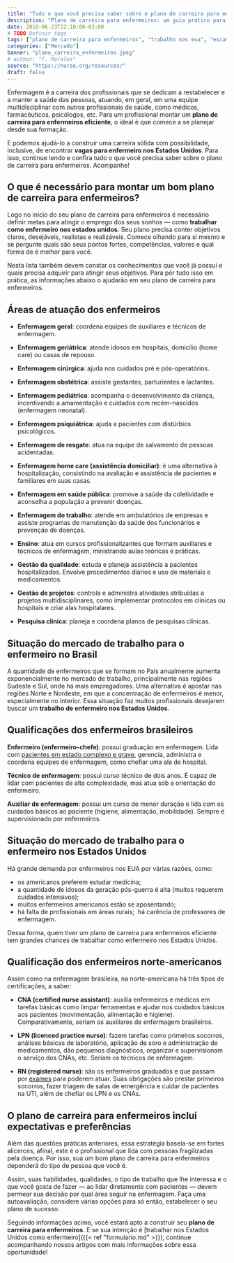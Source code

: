 ```yaml
---
title: "Tudo o que você precisa saber sobre o plano de carreira para enfermeiros"
description: "Plano de carreira para enfermeiros: um guia prático para quem quer atuar no Brasil e nos Estados Unidos"
date: 2018-06-23T22:10:00-03:00
# TODO Definir tags
tags: ["plano de carreira para enfermeiros", "trabalho nos eua", "escassez", "enfermeiros", "enfermagem", "profissionais", "enfermagem nos eua"]
categories: ["Mercado"]
banner: "plano_carreira_enfermeiros.jpeg"
# author: "F. Morales"
source: "https://nurse.org/resources/"
draft: false
---
```


Enfermagem é a carreira dos profissionais que se dedicam a restabelecer e a manter a saúde das pessoas, atuando, em geral, em uma equipe multidisciplinar com outros profissionais de saúde, como médicos, farmacêuticos, psicólogos, etc. Para um profissional montar um **plano de carreira para enfermeiros eficiente**, o ideal é que comece a se planejar desde sua formação.

E podemos ajudá-lo a construir uma carreira sólida com possibilidade, inclusive, de encontrar **vagas para enfermeiro nos Estados Unidos**. Para isso, continue lendo e confira tudo o que você precisa saber sobre o plano de carreira para enfermeiros. Acompanhe!

## O que é necessário para montar um bom plano de carreira para enfermeiros?

Logo no início do seu plano de carreira para enfermeiros é necessário definir metas para atingir o emprego dos seus sonhos — como **trabalhar como enfermeiro nos estados unidos**. Seu plano precisa conter objetivos claros, desejáveis, realistas e realizáveis. Comece olhando para si mesmo e se pergunte quais são seus pontos fortes, competências, valores e qual forma de é melhor para você.

Nesta lista também devem constar os conhecimentos que você já possui e quais precisa adquirir para atingir seus objetivos. Para pôr tudo isso em prática, as informações abaixo o ajudarão em seu plano de carreira para enfermeiros.

## Áreas de atuação dos enfermeiros

+ **Enfermagem geral**: coordena equipes de auxiliares e técnicos de enfermagem.
+ **Enfermagem geriátrica**: atende idosos em hospitais, domicílio (home care) ou casas de repouso.
+ **Enfermagem cirúrgica**: ajuda nos cuidados pré e pós-operatórios.
+ **Enfermagem obstétrica**: assiste gestantes, parturientes e lactantes.
+ **Enfermagem pediátrica**: acompanha o desenvolvimento da criança, incentivando a amamentação e cuidados com recém-nascidos (enfermagem neonatal).
+ **Enfermagem psiquiátrica**: ajuda a pacientes com distúrbios psicológicos.
+ **Enfermagem de resgate**: atua na equipe de salvamento de pessoas acidentadas.

+ **Enfermagem home care (assistência domiciliar)**: é uma alternativa à hospitalização, consistindo na avaliação e assistência de pacientes e familiares em suas casas. 
+ **Enfermagem em saúde pública**: promove a saúde da coletividade e aconselha a população a prevenir doenças.
+ **Enfermagem do trabalho**: atende em ambulatórios de empresas e assiste programas de manutenção da saúde dos funcionários e prevenção de doenças.
+ **Ensino**: atua em cursos profissionalizantes que formam auxiliares e técnicos de enfermagem, ministrando aulas teóricas e práticas.
+ **Gestão da qualidade**: estuda e planeja assistência a pacientes hospitalizados. Envolve procedimentos diários e uso de materiais e medicamentos.
+ **Gestão de projetos**: controla e administra atividades atribuídas a projetos multidisciplinares, como implementar protocolos em clínicas ou hospitais e criar alas hospitalares.
+ **Pesquisa clínica**: planeja e coordena planos de pesquisas clínicas.
## Situação do mercado de trabalho para o enfermeiro no Brasil
A quantidade de enfermeiros que se formam no País anualmente aumenta exponencialmente no mercado de trabalho, principalmente nas regiões Sudeste e Sul, onde há mais empregadores. Uma alternativa é apostar nas regiões Norte e Nordeste, em que a concentração de enfermeiros é menor, especialmente no interior. Essa situação faz muitos profissionais desejarem buscar um **trabalho de enfermeiro nos Estados Unidos**.

## Qualificações dos enfermeiros brasileiros
**Enfermeiro (enfermeiro-chefe)**: possui graduação em enfermagem. Lida com [pacientes em estado complexo e grave](www.acpbrasil.com/blog/2018-04-27-cuidados-com-pacientes-traqueostomizados/), gerencia, administra e coordena equipes de enfermagem, como chefiar uma ala de hospital.

**Técnico de enfermagem**: possui curso técnico de dois anos. É capaz de lidar com pacientes de alta complexidade, mas atua sob a orientação do enfermeiro.

**Auxiliar de enfermagem**: possui um curso de menor duração e lida com os cuidados básicos ao paciente (higiene, alimentação, mobilidade). Sempre é supervisionado por enfermeiros.

## Situação do mercado de trabalho para o enfermeiro nos Estados Unidos

Há grande demanda por enfermeiros nos EUA por várias razões, como: 
+ os americanos preferem estudar medicina; 
+ a quantidade de idosos da geração pós-guerra é alta (muitos requerem cuidados intensivos);
+ muitos enfermeiros americanos estão se aposentando; 
+ há falta de profissionais em áreas rurais; 
há carência de professores de enfermagem. 

Dessa forma, quem tiver um plano de carreira para enfermeiros eficiente tem grandes chances de trabalhar como enfermeiro nos Estados Unidos.

## Qualificação dos enfermeiros norte-americanos
Assim como na enfermagem brasileira, na norte-americana há três tipos de certificações, a saber:

+ **CNA (certified nurse assistant)**: auxilia enfermeiros e médicos em tarefas básicas como limpar ferramentas e ajudar nos cuidados básicos aos pacientes (movimentação, alimentação e higiene). Comparativamente, seriam os auxiliares de enfermagem brasileiros.

+ **LPN (licenced practice nurse)**: fazem tarefas como primeiros socorros, análises básicas de laboratório, aplicação de soro e administração de medicamentos, dão pequenos diagnósticos, organizar e supervisionam o serviço dos CNAs, etc. Seriam os técnicos de enfermagem.

+ **RN (registered nurse)**: são os enfermeiros graduados e que passam por [exames](www.acpbrasil.com/blog/2018-05-01-nclex/) para poderem atuar. Suas obrigações são prestar primeiros socorros, fazer triagem de salas de emergência e cuidar de pacientes na UTI, além de chefiar os LPN e os CNAs.  

## O plano de carreira para enfermeiros inclui expectativas e preferências
Além das questões práticas anteriores, essa estratégia baseia-se em fortes alicerces, afinal, este é o profissional que lida com pessoas fragilizadas pela doença. Por isso, sua um bom plano de carreira para enfermeiros dependerá do tipo de pessoa que você é.

Assim, suas habilidades, qualidades, o tipo de trabalho que lhe interessa e o que você gosta de fazer — ao lidar diretamente com pacientes — devem permear sua decisão por qual área seguir na enfermagem. Faça uma autoavaliação, considere várias opções para só então, estabelecer o seu plano de sucesso.

Seguindo informações acima, você estará apto a construir seu **plano de carreira para enfermeiros**. E se sua intenção é [trabalhar nos Estados Unidos como enfermeiro]({{< ref "formulario.md" >}}), continue acompanhando nossos artigos com mais informações sobre essa oportunidade!